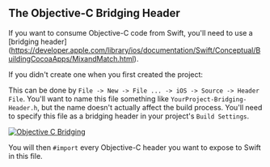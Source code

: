## The Objective-C Bridging Header
If you want to consume Objective-C code from Swift, you'll need to use a [bridging header] (https://developer.apple.com/library/ios/documentation/Swift/Conceptual/BuildingCocoaApps/MixandMatch.html).

If you didn't create one when you first created the project:

This can be done by `File -> New -> File ... -> iOS -> Source -> Header
File`.  You'll want to name this file something like
`YourProject-Bridging-Header.h`, but the name doesn't actually affect
the build process.  You'll need to specify this file as a bridging
header in your project's `Build Settings`.

<a href="https://imgur.com/aP32OZC"><img src="https://i.imgur.com/aP32OZC.png" title="Objective C Bridging" /></a>

You will then `#import` every Objective-C header you want to expose to
Swift in this file.
